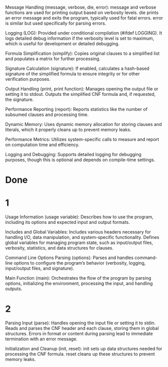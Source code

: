 Message Handling (message, verbose, die, error):
message and verbose functions are used for printing output based on verbosity levels.
die prints an error message and exits the program, typically used for fatal errors.
error is similar but used specifically for parsing errors.

Logging (LOG):
Provided under conditional compilation (#ifdef LOGGING). It logs detailed debug information if the verbosity level is set to maximum, which is useful for development or detailed debugging.

Formula Simplification (simplify):
Copies original clauses to a simplified list and populates a matrix for further processing.

Signature Calculation (signature):
If enabled, calculates a hash-based signature of the simplified formula to ensure integrity or for other verification purposes.

Output Handling (print, print function):
Manages opening the output file or setting it to stdout.
Outputs the simplified CNF formula and, if requested, the signature.

Performance Reporting (report):
Reports statistics like the number of subsumed clauses and processing time.

Dynamic Memory: Uses dynamic memory allocation for storing clauses and literals, which it properly cleans up to prevent memory leaks.

Performance Metrics: Utilizes system-specific calls to measure and report on computation time and efficiency.

Logging and Debugging: Supports detailed logging for debugging purposes, though this is optional and depends on compile-time settings.


# Done

# 1

Usage Information (usage variable):
Describes how to use the program, including its options and expected input and output formats.

Includes and Global Variables:
Includes various headers necessary for handling I/O, data manipulation, and system-specific functionality.
Defines global variables for managing program state, such as input/output files, verbosity, statistics, and data structures for clauses.

Command Line Options Parsing (options):
Parses and handles command-line options to configure the program’s behavior (verbosity, logging, input/output files, and signature).

Main Function (main):
Orchestrates the flow of the program by parsing options, initializing the environment, processing the input, and handling outputs.

# 2

Parsing Input (parse):
Handles opening the input file or setting it to stdin.
Reads and parses the CNF header and each clause, storing them in global structures.
Errors in format or content during parsing lead to immediate termination with an error message.

Initialization and Cleanup (init, reset):
init sets up data structures needed for processing the CNF formula.
reset cleans up these structures to prevent memory leaks.
